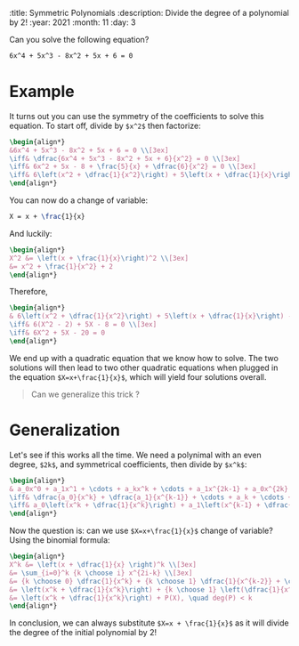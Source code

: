 :title: Symmetric Polynomials
:description: Divide the degree of a polynomial by 2!
:year: 2021
:month: 11
:day: 3

Can you solve the following equation?

```latex
6x^4 + 5x^3 - 8x^2 + 5x + 6 = 0
```

# Example

It turns out you can use the symmetry of the coefficients to solve this equation. To start off, divide by `$x^2$` then factorize:

```latex
\begin{align*}
&6x^4 + 5x^3 - 8x^2 + 5x + 6 = 0 \\[3ex]
\iff& \dfrac{6x^4 + 5x^3 - 8x^2 + 5x + 6}{x^2} = 0 \\[3ex]
\iff& 6x^2 + 5x - 8 + \frac{5}{x} + \dfrac{6}{x^2} = 0 \\[3ex]
\iff& 6\left(x^2 + \dfrac{1}{x^2}\right) + 5\left(x + \dfrac{1}{x}\right) - 8 = 0
\end{align*}
```

You can now do a change of variable:

```latex
X = x + \frac{1}{x}
```

And luckily:

```latex
\begin{align*}
X^2 &= \left(x + \frac{1}{x}\right)^2 \\[3ex]
&= x^2 + \frac{1}{x^2} + 2
\end{align*}
```

Therefore,

```latex
\begin{align*}
& 6\left(x^2 + \dfrac{1}{x^2}\right) + 5\left(x + \dfrac{1}{x}\right) - 8 = 0 \\[3ex]
\iff& 6(X^2 - 2) + 5X - 8 = 0 \\[3ex]
\iff& 6X^2 + 5X - 20 = 0
\end{align*}
```

We end up with a quadratic equation that we know how to solve. The two solutions will then lead to two other quadratic equations when plugged in the equation `$X=x+\frac{1}{x}$`, which will yield four solutions overall.

> Can we generalize this trick ?

# Generalization

Let's see if this works all the time. We need a polynimal with an even degree, `$2k$`, and symmetrical coefficients, then divide by `$x^k$`:

```latex
\begin{align*}
& a_0x^0 + a_1x^1 + \cdots + a_kx^k + \cdots + a_1x^{2k-1} + a_0x^{2k} = 0 \\[3ex]
\iff& \dfrac{a_0}{x^k} + \dfrac{a_1}{x^{k-1}} + \cdots + a_k + \cdots + a_1x^{k-1} + a_0x^k = 0 \\[3ex]
\iff& a_0\left(x^k + \dfrac{1}{x^k}\right) + a_1\left(x^{k-1} + \dfrac{1}{x^{k-1}}\right) + \cdots + a_{k-1}\left(x + \dfrac{1}{x}\right) + a_k = 0
\end{align*}
```

Now the question is: can we use `$X=x+\frac{1}{x}$` change of variable? Using the binomial formula:

```latex
\begin{align*}
X^k &= \left(x + \dfrac{1}{x} \right)^k \\[3ex]
&= \sum_{i=0}^k {k \choose i} x^{2i-k} \\[3ex]
&= {k \choose 0} \dfrac{1}{x^k} + {k \choose 1} \dfrac{1}{x^{k-2}} + \cdots + {k \choose k-1} x^{k-2} + {k \choose k} x^k \\[3ex]
&= \left(x^k + \dfrac{1}{x^k}\right) + {k \choose 1} \left(\dfrac{1}{x^{k-2}} + x^{k-2}\right) + {k \choose 2} \left(\dfrac{1}{x^{k-4}} + x^{k-4}\right) + \cdots \\[3ex]
&= \left(x^k + \dfrac{1}{x^k}\right) + P(X), \quad deg(P) < k
\end{align*}
```

In conclusion, we can always substitute `$X=x + \frac{1}{x}$` as it will divide the degree of the initial polynomial by 2!

